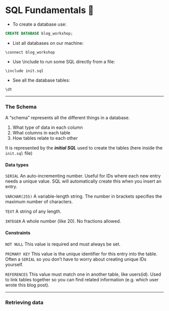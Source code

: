 # SQL Fundamentals 🧱

- To create a database use:

```sql
CREATE DATABASE blog_workshop;
```

- List all databases on our machine:

```terminal
\connect blog_workshop
```

- Use \include to run some SQL directly from a file:

```terminal
\include init.sql
```

- See all the database tables:

```terminal
\dt
```

---

### The Schema

A “schema” represents all the different things in a database.

1. What type of data in each column
2. What columns in each table
3. How tables relate to each other

It is represented by the **_initial SQL_** used to create the tables (here inside the `init.sql` file)

#### Data types

`SERIAL`
An auto-incrementing number. Useful for IDs where each new entry needs a unique value. SQL will automatically create this when you insert an entry.

`VARCHAR(255)`
A variable-length string. The number in brackets specifies the maximum number of characters.

`TEXT`
A string of any length.

`INTEGER`
A whole number (like 20). No fractions allowed.

#### Constraints

`NOT NULL`
This value is required and must always be set.

`PRIMARY KEY`
This value is the unique identifier for this entry into the table. Often a `SERIAL` so you don’t have to worry about creating unique IDs yourself.

`REFERENCES`
This value must match one in another table, like users(id). Used to link tables together so you can find related information (e.g. which user wrote this blog post).

---

### Retrieving data
